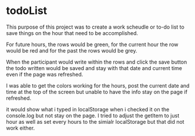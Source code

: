 # todoList

This purpose of this project was to create a work scheudle or to-do list to save things on the hour that need to be accomplished.

For future hours, the rows would be green, for the current hour the row would be red and for the past the rows would be grey.

When the participant would write within the rows and click the save button the todo written would be saved and stay with that date and current time even if the page was refreshed.

I was able to get the colors working for the hours, post the current date and time at the top of the screen but unable to have the info stay on the page if refreshed.

it would show what i typed in localStorage when i checked it on the console.log but not stay on the page.
I tried to adjust the getItem to just hour as well as set every hours to the simialr localStorage but that did not work either.
